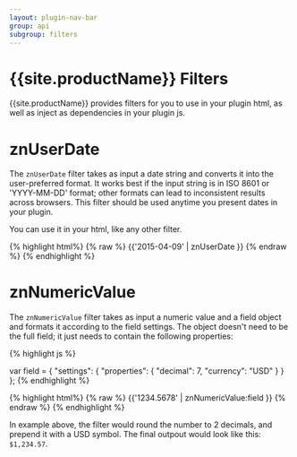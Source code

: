 ```yaml
---
layout: plugin-nav-bar
group: api
subgroup: filters
---
```


# {{site.productName}} Filters

{{site.productName}} provides filters for you to use in your plugin html, as well as inject as dependencies in your plugin js.

# znUserDate

The `znUserDate` filter takes as input a date string and converts it into the user-preferred format. It works best if the input string is in ISO 8601 or 'YYYY-MM-DD' format; other formats can lead to inconsistent results across browsers. This filter should be used anytime you present dates in your plugin.

You can use it in your html, like any other filter.

{% highlight html%}
{% raw %}
<span>{{'2015-04-09' | znUserDate }}</span>
{% endraw %}
{% endhighlight %}

# znNumericValue

The `znNumericValue` filter takes as input a numeric value and a field object and formats it according to the field settings. The object doesn't need to be the full field; it just needs to contain the following properties:

{% highlight js %}

var field = {
    "settings": {
        "properties": {
            "decimal": 7,
            "currency": "USD"
        }
    }
};
{% endhighlight %}

{% highlight html%}
{% raw %}
<span>{{'1234.5678' | znNumericValue:field }}</span>
{% endraw %}
{% endhighlight %}

In example above, the filter would round the number to 2 decimals, and prepend it with a USD symbol. The final outpout would look like this: `$1,234.57`.

